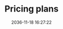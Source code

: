 ---
layout: post
template: two-col
title:  "Pricing plans"
so_title: false
nav_sticky: true
nav: true
nav_prev: "/getting-started/your-first-stack.html"
nav_next: "/getting-started/support.html"
date:   2036-11-18 16:27:22
categories: getting-started
lead: We have different pricing packages to support your needs
---